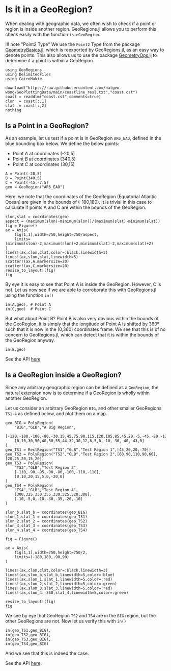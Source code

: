 # Is it in a GeoRegion?

When dealing with geographic data, we often wish to check if a point or region is inside another region.  GeoRegions.jl allows you to perform this check easily with the function `isinGeoRegion`.

!!! note "Point2 Type"
    We use the `Point2` Type from the package [GeometryBasics.jl](https://github.com/JuliaGeometry/GeometryBasics.jl), which is reexported by GeoRegions.jl, as an easy way to denote points.  This also allows us to use the package [GeometryOps.jl](https://github.com/JuliaGeo/GeometryOps.jl) to determine if a point is within a GeoRegion.

```@example isin
using GeoRegions
using DelimitedFiles
using CairoMakie

download("https://raw.githubusercontent.com/natgeo-wong/GeoPlottingData/main/coastline_resl.txt","coast.cst")
coast = readdlm("coast.cst",comments=true)
clon  = coast[:,1]
clat  = coast[:,2]
nothing
```

## Is a Point in a GeoRegion?

As an example, let us test if a point is in GeoRegion `AR6_EAO`, defined in the blue bounding box below.  We define the below points:
* Point *A* at coordinates (-20,5)
* Point *B* at coordinates (340,5)
* Point *C* at coordinates (30,15)

```@example isin
A = Point(-20,5)
B = Point(340,5)
C = Point(-45,-7.5)
geo = GeoRegion("AR6_EAO")
```

Here, we note that the coordinates of the GeoRegion (Equatorial Atlantic Ocean) are given in the bounds of (-180,180).  It is trivial in this case to calculate if points A and C are within the bounds of the GeoRegion.

```@example isin
slon,slat = coordinates(geo)
aspect = (maximum(slon)-minimum(slon))/(maximum(slat)-minimum(slat))
fig = Figure()
ax = Axis(
    fig[1,1],width=750,height=750/aspect,
    limits=(minimum(slon)-2,maximum(slon)+2,minimum(slat)-2,maximum(slat)+2)
)
lines!(ax,clon,clat,color=:black,linewidth=3)
lines!(ax,slon,slat,linewidth=5)
scatter!(ax,A,markersize=20)
scatter!(ax,C,markersize=20)
resize_to_layout!(fig)
fig
```

By eye it is easy to see that Point A is inside the GeoRegion.  However, C is not.  Let us now see if we are able to corroborate this with GeoRegions.jl using the function `in()`

```@example isin
in(A,geo), # Point A
in(C,geo)  # Point C
```

But what about Point B?  Point B is also very obvious within the bounds of the GeoRegion, it is simply that the longitude of Point A is shifted by 360º such that it is now in the (0,360) coordinates frame.  We see that this is of no concern to GeoRegions.jl, which can detect that it is within the bounds of the GeoRegion anyway.

```@example isin
in(B,geo)
```

See the API [here](/api/isinonequal#Base.in-Tuple{Point2{%3C:Real},%20GeoRegion})

## Is a GeoRegion inside a GeoRegion?

Since any arbitrary geographic region can be defined as a `GeoRegion`, the natural extension now is to determine if a GeoRegion is wholly within another GeoRegion.

Let us consider an arbitrary GeoRegion `BIG`, and other smaller GeoRegions `TS1-4` as defined below, and plot them on a map.

```@example isin
geo_BIG = PolyRegion(
    "BIG","GLB","A Big Region",
    [-120,-100,-100,-80,-30,15,45,75,90,115,120,105,85,45,20,-5,-45,-80,-120],
    [0,10,30,50,40,50,55,44,32,30,12,8,5,0,-10,-30,-40,-43,0]
)
geo_TS1 = RectRegion("TS1","GLB","Test Region 1",[45,20,20,-70])
geo_TS2 = PolyRegion("TS2","GLB","Test Region 2",[60,90,110,90,60],[20,25,20,15,20])
geo_TS3 = PolyRegion(
    "TS3","GLB","Test Region 3",
    [-110,-98,-95,-90,-80,-100,-110,-110],
    [0,10,20,15,5,0,-20,0]
)
geo_TS4 = PolyRegion(
    "TS4","GLB","Test Region 4",
    [300,325,330,355,330,325,320,300],
    [-10,-5,0,-10,-30,-35,-20,-10]
)

slon_b,slat_b = coordinates(geo_BIG)
slon_1,slat_1 = coordinates(geo_TS1)
slon_2,slat_2 = coordinates(geo_TS2)
slon_3,slat_3 = coordinates(geo_TS3)
slon_4,slat_4 = coordinates(geo_TS4)

fig = Figure()

ax = Axis(
    fig[1,1],width=750,height=750/2,
    limits=(-180,180,-90,90)
)

lines!(ax,clon,clat,color=:black,linewidth=3)
lines!(ax,slon_b,slat_b,linewidth=5,color=:blue)
lines!(ax,slon_1,slat_1,linewidth=5,color=:red)
lines!(ax,slon_2,slat_2,linewidth=5,color=:green)
lines!(ax,slon_3,slat_3,linewidth=5,color=:red)
lines!(ax,slon_4.-360,slat_4,linewidth=5,color=:green)

resize_to_layout!(fig)
fig
```

We see by eye that GeoRegion `TS2` and `TS4` are in the `BIG` region, but the other GeoRegions are not.  Now let us verify this with `in()`

```@example isin
in(geo_TS1,geo_BIG),
in(geo_TS2,geo_BIG),
in(geo_TS3,geo_BIG),
in(geo_TS4,geo_BIG)
```

And we see that this is indeed the case.

See the API [here](/api/isinonequal#Base.in-Tuple{GeoRegion,%20GeoRegion}).
